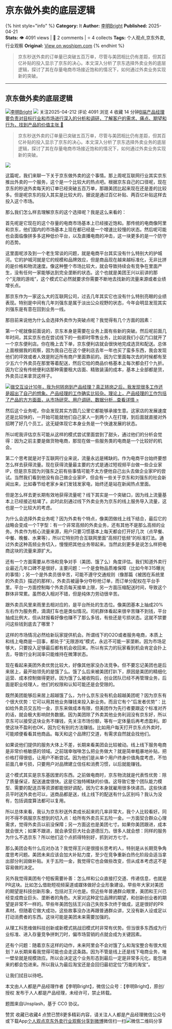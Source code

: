 # 京东做外卖的底层逻辑
{% hint style="info" %}
**Category:** It
**Author:** [李明Bright](https://www.woshipm.com/u/661555)
**Published:** 2025-04-21  
**Stats:** 👁️ 4091 views | 💬 2 comments | ⭐ 4 collects
**Tags:** 个人观点,京东外卖,行业观察
**Original:** [View on woshipm.com](https://www.woshipm.com/it/6207015.html)
{% endhint %}
> 京东秒送外卖的订单量已突破五百万单，尽管与美团相比仍有差距，但其百亿补贴的投入显示了京东的决心。本文深入分析了京东选择外卖业务的底层逻辑，探讨了其在存量电商市场接近饱和的情况下，如何通过外卖业务实现新的突破。

---

## 京东做外卖的底层逻辑

[![](https://static.woshipm.com/view/woshipm_api_def_20241028120350_2983.png?imageView2/1/w/72/h/72/q/100)](https://www.woshipm.com/u/661555)[李明Bright](https://www.woshipm.com/u/661555) ![](https://static.woshipm.com/tag/1101_1@2x.png) 关注2025-04-212 评论 4091 浏览 4 收藏 14 分钟[B端产品经理要负责对目标行业和市场进行深入的分析和调研，了解客户的需求、痛点、期望和行为，找到产品的价值主张 🔗](https://ke.qidianla.com/courses/bcpm)

> 京东秒送外卖的订单量已突破五百万单，尽管与美团相比仍有差距，但其百亿补贴的投入显示了京东的决心。本文深入分析了京东选择外卖业务的底层逻辑，探讨了其在存量电商市场接近饱和的情况下，如何通过外卖业务实现新的突破。

![](https://image.woshipm.com/2023/04/17/776c93bc-dcf5-11ed-897e-00163e0b5ff3.png)

这篇呢，我们来聊一下关于京东做外卖的这个事情。那上周呢互联网行业其实京东推出外卖的一个服务，这个是一个比较大的热点吧。根据京东自己的口径呢，现在京东的秒送外卖每天的订单已经突破五百万单，那跟美团比起来现在还是差的比较多。但是呢京东的投入其实是比较大的，据说是通过百亿补贴、两百亿补贴这样去投入这个市场。

那么我们怎么样去理解京东的这个选择呢？我是这么来看的：

首先呢是它现在的这个存量的电商市场基本上已经接近饱和。那传统的电商像阿里和京东，他们国内的市场基本上现在都已经是一个增速比较慢的状态。然后呢可能也会面临像拼多多这种低价平台，以及直播电商的冲击，这一块更多的是一个防守的态势。

这里面呢涉及到一个老生常谈的问题，就是电商平台其实没有什么特别大的护城河。它的护城河就是它的规模和品牌效应，但是商品现在越来越标准化，无非比拼的是价格和物流速度。像这种整个市场比较大，就会导致持续会有竞争在里面产生，没有任何一家能够达到完全垄断的状态。这个也就是美团王兴以前讲的那个”无限的游戏”，这个模式它必然就要求你需要不断地去找新的流量来源或者业绩增长点。

那京东作为一家这么大的互联网公司，过去几年其实它也没有什么特别亮眼的业绩表现。特别是中间有几年刘强东是属于淡出公众视野的状态，今年会明显发现其实刘强东是有意在回到业务一线。

那目前来说他为什么会选择外卖作为突破点呢？我觉得有几个方面的因素：

第一个呢就像前面说的，京东本身是需要在业务上面有些新的突破。然后呢前面几年时间，其实京东也在尝试线下的一些即时零售业务，比如说我们小区门口就开了一个京东便利店。你在晚上去下单，京东便利店就会很快地完成选货和配送。总体上面根据我的观察，因为我自己在这个便利店去年一年也买了蛮多东西，我会发现他们的坪效或者人效是附近所有商户里面靠前的。因为它里面每次去的时候都有至少五六个外卖员在那里等着配送，然后它给的商品价格基本上每次都会打个九折。因为它没有传统便利店那种需要租大店面、精致装潢的成本，基本上全部都是货，外卖员过来拿货这样子。

[![](https://image.woshipm.com/2023/08/02/769bf6f4-30e6-11ee-b3cb-00163e0b5ff3.png)做交互设计10年，我为何转岗到产品经理？真正转岗之后，我发现很多工作还是超出了自己的想象。产品经理的工作确实比较杂。理论上，产品经理的工作包括了产品的方方面面，从市场研究、用户调研、数据分析...查看详情 >](https://ke.qidianla.com/courses/bcpm)

然后这个业务呢，你会发现其实方圆几公里它都能够承接生意。这家店的发展速度还是比较快的，一开始可能就他们自己家人一到两个人在打理，到后面就直接对外招聘了好几个员工。这无疑体现它本身业务是一个快速发展的状态。

所以呢我评估京东可能从这样的模式尝试里面尝到了甜头，通过他们的分析会觉得：因为之前主要是做货物电商，那现在做一些服务类的电商是一个比较好的机会。

第二个思考就是对于互联网行业来说，流量永远是稀缺的。作为电商平台始终要想怎么样去获得流量。现在获得流量最主要的方式是通过短视频平台做一些企业家IP，但是京东因为刘强东之前有些事情可能不太方便他自己出头去做企业家IP的尝试。当然我们看到他没有自己做企业家IP，但会有一些关于京东和刘强东的社会新闻出来，比如春节给老家乡亲们发钱发家电，始终还是站在新闻热点里面。

但是怎么样去更长期有效地获得流量呢？线下其实是一个突破口，因为线上流量基本上已经接近枯竭了。此时此刻通过线下外卖业务为京东的线上服务导入流量，这也是一个比较大的考虑。

为什么会选择外卖业务呢？因为外卖有个特点，像美团做线上线下结合，最后它的战略会变成一个T字型：有一个非常高频的外卖业务，还有其他不是那么高频的业务。外卖作为核心流量来源，用户只要习惯基本上每天都会打开好几次（点早餐、中餐、晚餐、水果等），所以它特别符合互联网里面”高频打低频”的标准打法。通过外卖这种高频业务切入，慢慢把其他业务带起来。当然此刻更多是说怎么样把电商这块的流量来源扩大。

还有一个方面需要从市场和竞争对手（美团、饿了么）角度评估。我们知道外卖行业最近几年口碑不是很好，主要问题：一个是食物品质难保障（比如今年315曝光的事情）；另一个是外卖员很辛苦，可能不遵守交通规则（像那篇《被困在系统里的外卖员》描述的那样）。外卖员被逼争分夺秒抢订单，而订单分配权在平台手里。平台一方面控制每个外卖员每天接单上限，另一方面压缩配送时间，导致这个群体非常累。虽然收入相对不错，但是纯体力劳动很辛苦。

跟外卖员风里来雨里去相对应的，是平台所处的生态位。像美团基本上抽成20%左右作为服务费，滴滴打车也是类似情况。司机群体看起来很辛苦赚不到钱，平台抽成比例大，但从财报看好像也赚不了那么多钱，有些还是亏损状态。这就不禁要问这些钱到底去了哪里？

这样的市场情况必然给新玩家提供机会。所谓线下的O2O或者服务电商，本质上和线上电商是一回事，都处于”无限游戏”模式，永远不可能一家垄断。因为市场足够大，只要投入足够最后都有机会收回来。所以有实力的玩家看到机会肯定会扑上去，导致行业利润率只能维持在微薄状态。

现在看起来美团外卖优势比较大，好像其他家没办法竞争。但不要忘记美团也是后来居上，最开始领先的是饿了么。饿了么后来被美团打趴下，原因是美团的精细化运营、成本控制做得更好。因为饿了么被收购后，创业团队已经不再管理业务，后面是职业经理人，他们的权限和认知可能还是会受限的。

既然美团能够后来居上超越饿了么，为什么京东没有机会超越美团呢？因为京东有个很大优势：它可以用其他业务赚钱来投入新业务。而且它有个”后发者优势”：比如给外卖员交五险一金，京东来做成本有限，但美团作为先行者要跟这个标准对齐的话，就会极大影响财务数据。因为美团除了外卖其他业务利润没有京东好，所以京东可以接受这块业务不赚钱，先关注市场份额，等有一定体量后再考虑盈利。即使这块不盈利也OK，因为它有别的方法赚钱。比如用户每天打开京东点外卖时，可能顺便看看其他商品。每天和这个品牌打交道，有需求自然就会找他们。

如果说他们提供的服务大体上不差，长期来看美团会比较被动。线上线下服务电商是非常价格敏感的领域。之前瑞幸咖啡怎么把业务做大？就是简单粗暴地补贴，把价格打得很低，让用户不断尝试。因为他们是从单个用户终身价值角度考虑，不怕前面几单亏损，只要用户对品牌建立信任和消费习惯，以后就能赚钱。

这个模式其实是京东基因里的东西。之前做电商时，京东物流就是代表性优势：除了质量保证，配送速度很快。这是它独特稀缺的价值。这导致它整个团队能力模型、需要的配送员等资源都能很好调配，因为它本身就雇用很多快递员。这些快递员平时送外卖也可以，送商品都是送，线上线下的配送有什么区别吗？我认为没有，包括调度算法都可以复用。

所以总体来看，我认为京东秒送外卖成长起来的几率非常大，我个人比较看好。同时不得不佩服京东想到的切入点：给所有外卖员买五险一金。一方面契合群众心理需求，觉得外卖员以前没保障；另一方面这也是美团七寸。如果你美团跟进，成本就会很大；如果不跟进，就会承受巨大社会道德压力。很多人就会想：同样的服务为什么不选京东？所以他们这个点抓得特别好，抓到对方七寸。

那么美团会有什么应对办法？我觉得王兴是很擅长思考的人，特别是从长期竞争角度思考问题。美团未来应该会加大补贴力度，至少在竞争重新白热化阶段会适当拿出部分利润做补贴。关于五险一金，我觉得它也会做些改变，但从成本考虑这不是容易做的决定。

另外我觉得美团有个短板需要补善：怎么样和公众直接打交道、传递信息，也就是PR这块。比如怎么借助短视频渠道或媒体做好企业形象建设。早些年大家对美团的期望是科技创新形象，包括对王兴也是。但近些年普通群众眼里，美团和王兴已经变成商业巨头、垄断者的角色。大家对这种定位品牌的期望，和创新创业者的期望是非常不一样的。早些年美团包括王兴自己失败多次终于做成，这是很好的PR素材。但随着它做大成功，这些故事没办法再跟普通群众讲，又没有新人设或足以打动消费者的东西。这块可能是美团未来需要加强的。

从理工科思维做科技创新或新模式挑战旧模式时非常有优势。但当很多东西成为行业标准、进入存量竞争拼刺刀时，偏市场营销的点就会成为关键因素。

还有个问题：随着京东这样的动作，未来阿里会不会对饿了么和淘宝整合有很大规划？从长期来看我觉得可能也会走这条路。因为不管是线上还是线下电商业务，唯一壁垒就是规模效应。所以会决定这个业务形态到最后一定是非常多元化，能包进来的都会包进来。所以我认为最后淘宝还是会回归最初定位”万能的淘宝”。

让我们拭目以待吧。

本文由人人都是产品经理作者【李明Bright】，微信公众号：【李明Bright】，原创/授权 发布于人人都是产品经理，未经许可，禁止转载。

题图来自Unsplash，基于 CC0 协议。

赞赏 收藏已收藏4 点赞已赞8更多精彩内容，请关注人人都是产品经理微信公众号或下载App[个人观点](https://www.woshipm.com/tag/%e4%b8%aa%e4%ba%ba%e8%a7%82%e7%82%b9)[京东外卖](https://www.woshipm.com/tag/%e4%ba%ac%e4%b8%9c%e5%a4%96%e5%8d%96)[行业观察](https://www.woshipm.com/tag/%e8%a1%8c%e4%b8%9a%e8%a7%82%e5%af%9f)[分享到微博](https://service.weibo.com/share/share.php?appkey=2775287854&title=京东做外卖的底层逻辑&url=https://www.woshipm.com/it/6207015.html&pic=https://image.woshipm.com/2023/04/17/776c93bc-dcf5-11ed-897e-00163e0b5ff3.png)微信扫一扫![微信二维码](https://api.pwmqr.com/qrcode/create/?url=https://www.woshipm.com/it/6207015.html)分享